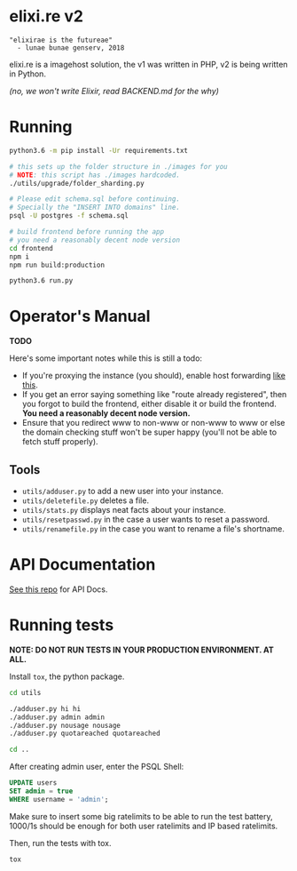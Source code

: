 elixi.re v2
===========

```
"elixirae is the futureae"
  - lunae bunae genserv, 2018
```

elixi.re is a imagehost solution, the v1 was written in PHP,
v2 is being written in Python.

*(no, we won't write Elixir, read BACKEND.md for the why)*

# Running

```bash
python3.6 -m pip install -Ur requirements.txt

# this sets up the folder structure in ./images for you
# NOTE: this script has ./images hardcoded.
./utils/upgrade/folder_sharding.py

# Please edit schema.sql before continuing.
# Specially the "INSERT INTO domains" line.
psql -U postgres -f schema.sql

# build frontend before running the app
# you need a reasonably decent node version
cd frontend
npm i
npm run build:production

python3.6 run.py
```

# Operator's Manual

**TODO**

Here's some important notes while this is still a todo:

- If you're proxying the instance (you should), enable host forwarding [like this](https://s.ave.zone/fjt.png).
- If you get an error saying something like "route already registered", then you forgot to build the frontend, either disable it or build the frontend. **You need a reasonably decent node version.**
- Ensure that you redirect www to non-www or non-www to www or else the domain checking stuff won't be super happy (you'll not be able to fetch stuff properly).

## Tools

 - `utils/adduser.py` to add a new user into your instance.
 - `utils/deletefile.py` deletes a file.
 - `utils/stats.py` displays neat facts about your instance.
 - `utils/resetpasswd.py` in the case a user wants to reset a password.
 - `utils/renamefile.py` in the case you want to rename a file's shortname.

# API Documentation

[See this repo](https://gitlab.com/elixire/api-docs) for API Docs.

# Running tests

**NOTE: DO NOT RUN TESTS IN YOUR PRODUCTION ENVIRONMENT. AT ALL.**

Install `tox`, the python package.

```bash
cd utils

./adduser.py hi hi
./adduser.py admin admin
./adduser.py nousage nousage
./adduser.py quotareached quotareached

cd ..
```

After creating admin user, enter the PSQL Shell:
```sql
UPDATE users
SET admin = true
WHERE username = 'admin';
```

Make sure to insert some big ratelimits to be able to run
the test battery, 1000/1s should be enough for both user ratelimits
and IP based ratelimits.

Then, run the tests with tox.
```bash
tox
```
